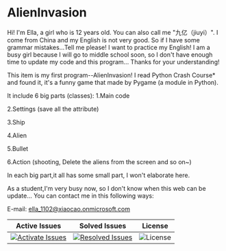 # AlienInvasion
Hi! 
I'm Ella, a girl who is 12 years old. You can also call me "九亿（jiuyi）".
I come from China and my English is not very good. So if I have some grammar mistakes...Tell me please! I want to practice my English!
I am a busy girl because I will go to middle school soon, so I don't have enough time to update my code and this program... Thanks for your understanding!

This item is my first program--AlienInvasion!
I read Python Crash Course* and found it, it's a funny game that made by Pygame (a module in Python).

It include 6 big parts (classes):
1.Main code

2.Settings (save all the attribute)

3.Ship

4.Alien

5.Bullet

6.Action (shooting, Delete the aliens from the screen and so on~)

In each big part,it all has some small part, I won't elaborate here.

As a student,I'm very busy now, so I don't know when this web can be update...
You can contact me in this following ways:

E-mail: ella_1102@xiaocao.onmicrosoft.com

| Active Issues | Solved Issues | License |
| :---: | :---: | :---: |
| [![Activate Issues](https://deepsource.io/gh/Ella1102-Python/AlienInvasion.svg/?label=active+issues&show_trend=true)](https://deepsource.io/gh/Ella1102-Python/AlienInvasion/?ref=repository-badge) | [![Resolved Issues](https://deepsource.io/gh/Ella1102-Python/AlienInvasion.svg/?label=resolved+issues&show_trend=true)](https://deepsource.io/gh/Ella1102-Python/AlienInvasion/?ref=repository-badge) | ![License](https://img.shields.io/github/license/Ella1102-Python/AlienInvasion?style=flat-square)


